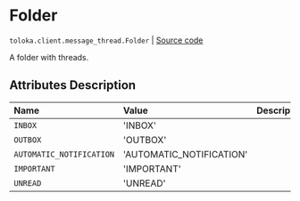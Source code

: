 # Folder
`toloka.client.message_thread.Folder` | [Source code](https://github.com/Toloka/toloka-kit/blob/v1.2.0/src/client/message_thread.py#L35)

A folder with threads.

## Attributes Description

| Name | Value | Description |
| :------| :-----------| :----------| 
`INBOX`|'INBOX'|
`OUTBOX`|'OUTBOX'|
`AUTOMATIC_NOTIFICATION`|'AUTOMATIC_NOTIFICATION'|
`IMPORTANT`|'IMPORTANT'|
`UNREAD`|'UNREAD'|
